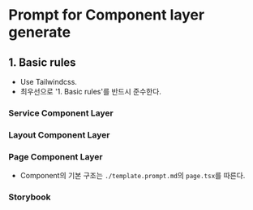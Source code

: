 # Prompt for Component layer generate

## 1. Basic rules

- Use Tailwindcss.
- 최우선으로 '1. Basic rules'를 반드시 준수한다.

### Service Component Layer

### Layout Component Layer

### Page Component Layer

- Component의 기본 구조는 `./template.prompt.md`의 `page.tsx`를 따른다.

### Storybook
